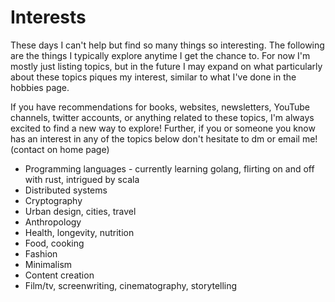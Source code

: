 # Interests

These days I can't help but find so many things so interesting. The following are the things I typically explore anytime I get the chance to.
For now I'm mostly just listing topics, but in the future I may expand on what particularly about these topics piques my interest, similar to what I've done in the hobbies page.

If you have recommendations for books, websites, newsletters, YouTube channels, twitter accounts, or anything related to these topics, I'm always excited to find a new way to explore!
Further, if you or someone you know has an interest in any of the topics below don't hesitate to dm or email me! (contact on home page)

- Programming languages - currently learning golang, flirting on and off with rust, intrigued by scala
- Distributed systems
- Cryptography
- Urban design, cities, travel
- Anthropology
- Health, longevity, nutrition
- Food, cooking
- Fashion
- Minimalism
- Content creation
- Film/tv, screenwriting, cinematography, storytelling